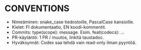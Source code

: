 # CONVENTIONS
- Nimeäminen: snake_case tiedostoille, PascalCase kansioille.
- Kielet: FI dokumentaatio, EN koodi-kommentit.
- Commits: type(scope): message. Esim. feat(codecs): ...
- PR-käytäntö: 1 PR / muutos, linkitä taustadoc.
- Hyväksynnät: Codex saa tehdä vain read-only ilman pyyntöä.
